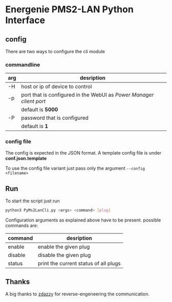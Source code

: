 # Energenie PMS2-LAN Python Interface

## config

There are two ways to configure the cli module

### commandline
| arg  | desription                                                          |
| ---- | ------------------------------------------------------------------- |
| -H   | host or ip of device to control                                     |
| -p   | port that is configured in the WebUI as _Power Manager client port_ |
|      | default is **5000**                                                 |
| -P   | password that is configured                                         |
|      | default is **1**                                                    |


### config file 

The config is expected in the JSON format.
A template config file is under __conf.json.template__

To use the config file variant just pass only the argument `--config <filename>`


## Run

To start the script just run
```bash
python3 PyMs2LanCli.py <args> <command> [plug]
```

Configuration arguments as explained above have to be present.
possible commands are:

| command          | desription                             |
| ---------------- | -------------------------------------- |
| enable <plug>    | enable the given plug                  |
| disable <plug>   | disable the given plug                 |
| status           | print the current status of all plugs  |

## Thanks
A big thanks to [zdazzy](https://github.com/zdazzy/) for reverse-engeneering the communication.

